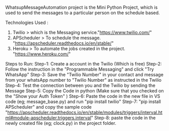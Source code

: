 WhatsupMessageAutomation project is the Mini Python Project, which is used to send the messages to a particular person on the schedule based.

Technologies Used : 
1. Twilio > which is the Messaging service."https://www.twilio.com/"
2. APScheduler > To schedule the message. "https://apscheduler.readthedocs.io/en/stable/"
3. Heroku > To automate the jobs created in the project. "https://www.heroku.com/"


Steps to Run: 
Step-1: Create a account in the Twilio (Which is free)
Step-2: Follow the instruction in the "Programmable Messaging" and click "Try WhatsApp"
Step-3: Save the "Twilio Number" in your contact and message from your whatsApp number to 
"Twilio Number" as instructed in the Twilio
Step-4: Test the connection between you and the Twilio by sending the Message
Step-5: Copy the Code in python (Make sure that you checked on the "Show your Auth Token" )
Step-6: Paste the code in the new file in VS code (eg; message_base.py) and run "pip install twilio"
Step-7: "pip install APScheduler" and copy the sample code "https://apscheduler.readthedocs.io/en/stable/modules/triggers/interval.html#module-apscheduler.triggers.interval"
Step-8: paste the code in the newly created file (eg; clock.py) in the project folder.
